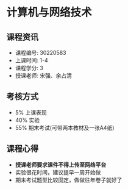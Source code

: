 # 计算机与网络技术


## 课程资讯
- 课程编号: 30220583 
- 上课时间: 1-4
- 课程学分: 3
- 授课老师: 宋强、余占清
  
## 考核方式
- 5% 上课表现
- 40% 实验
- 55% 期末考试(可带两本教材及一张A4纸)

## 课程心得
- **授课老师要求课件不得上传至网络平台**
- 实验很花时间，建议提早一周开始做
- 期末考试题型比较固定，做做往年卷子就好了
